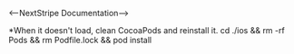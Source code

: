 <--NextStripe Documentation-->

*When it doesn't load, clean CocoaPods and reinstall it.
cd ./ios && rm -rf Pods && rm Podfile.lock && pod install